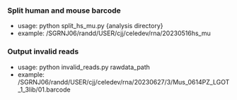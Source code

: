 ### Split human and mouse barcode
- usage: python split_hs_mu.py {analysis directory}
- example: /SGRNJ06/randd/USER/cjj/celedev/rna/20230516hs_mu

### Output invalid reads
- usage: python invalid_reads.py rawdata_path
- example: /SGRNJ06/randd/USER/cjj/celedev/rna/20230627/3/Mus_0614PZ_LGOT_1_3lib/01.barcode